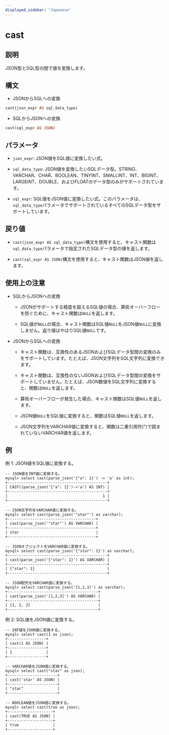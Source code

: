 ```yaml
---
displayed_sidebar: "Japanese"
---
```


# cast

## 説明

JSON型とSQL型の間で値を変換します。

## 構文

- JSONからSQLへの変換

```Haskell
cast(json_expr AS sql_data_type)
```

- SQLからJSONへの変換

```Haskell
cast(sql_expr AS JSON)
```

## パラメータ

- `json_expr`: JSON値をSQL値に変換したい式。

- `sql_data_type`: JSON値を変換したいSQLデータ型。STRING、VARCHAR、CHAR、BOOLEAN、TINYINT、SMALLINT、INT、BIGINT、LARGEINT、DOUBLE、およびFLOATのデータ型のみがサポートされています。

- `sql_expr`: SQL値をJSON値に変換したい式。このパラメータは、`sql_data_type`パラメータでサポートされているすべてのSQLデータ型をサポートしています。

## 戻り値

- `cast(json_expr AS sql_data_type)`構文を使用すると、キャスト関数は`sql_data_type`パラメータで指定されたSQLデータ型の値を返します。

- `cast(sql_expr AS JSON)`構文を使用すると、キャスト関数はJSON値を返します。

## 使用上の注意

- SQLからJSONへの変換

  - JSONがサポートする精度を超えるSQL値の場合、算術オーバーフローを防ぐために、キャスト関数は`NULL`を返します。

  - SQL値が`NULL`の場合、キャスト関数はSQL値`NULL`をJSON値`NULL`に変換しません。返り値はやはりSQL値`NULL`です。

- JSONからSQLへの変換

  - キャスト関数は、互換性のあるJSONおよびSQLデータ型間の変換のみをサポートしています。たとえば、JSON文字列をSQL文字列に変換できます。

  - キャスト関数は、互換性のないJSONおよびSQLデータ型間の変換をサポートしていません。たとえば、JSON数値をSQL文字列に変換すると、関数は`NULL`を返します。

  - 算術オーバーフローが発生した場合、キャスト関数はSQL値`NULL`を返します。

  - JSON値`NULL`をSQL値に変換すると、関数はSQL値`NULL`を返します。

  - JSON文字列をVARCHAR値に変換すると、関数は二重引用符(")で囲まれていないVARCHAR値を返します。

## 例

例 1: JSON値をSQL値に変換する。

```plaintext
-- JSON値をINT値に変換する。
mysql> select cast(parse_json('{"a": 1}') -> 'a' as int);
+--------------------------------------------+
| CAST((parse_json('{"a": 1}')->'a') AS INT) |
+--------------------------------------------+
|                                          1 |
+--------------------------------------------+

-- JSON文字列をVARCHAR値に変換する。
mysql> select cast(parse_json('"star"') as varchar);
+---------------------------------------+
| cast(parse_json('"star"') AS VARCHAR) |
+---------------------------------------+
| star                                  |
+---------------------------------------+

-- JSONオブジェクトをVARCHAR値に変換する。
mysql> select cast(parse_json('{"star": 1}') as varchar);
+--------------------------------------------+
| cast(parse_json('{"star": 1}') AS VARCHAR) |
+--------------------------------------------+
| {"star": 1}                                |
+--------------------------------------------+

-- JSON配列をVARCHAR値に変換する。
mysql> select cast(parse_json('[1,2,3]') as varchar);
+----------------------------------------+
| cast(parse_json('[1,2,3]') AS VARCHAR) |
+----------------------------------------+
| [1, 2, 3]                              |
+----------------------------------------+
```

例 2: SQL値をJSON値に変換する。

```plaintext
-- INT値をJSON値に変換する。
mysql> select cast(1 as json);
+-----------------+
| cast(1 AS JSON) |
+-----------------+
| 1               |
+-----------------+

-- VARCHAR値をJSON値に変換する。
mysql> select cast("star" as json);
+----------------------+
| cast('star' AS JSON) |
+----------------------+
| "star"               |
+----------------------+

-- BOOLEAN値をJSON値に変換する。
mysql> select cast(true as json);
+--------------------+
| cast(TRUE AS JSON) |
+--------------------+
| true               |
+--------------------+
```